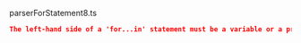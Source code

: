 parserForStatement8.ts
```json
The left-hand side of a 'for...in' statement must be a variable or a property access.
```
